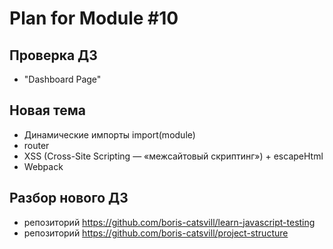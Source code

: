# Plan for Module #10

## Проверка ДЗ

* "Dashboard Page"

## Новая тема 

* Динамические импорты import(module)
* router 
* XSS (Cross-Site Scripting — «межсайтовый скриптинг») + escapeHtml
* Webpack

## Разбор нового ДЗ

* репозиторий https://github.com/boris-catsvill/learn-javascript-testing
* репозиторий https://github.com/boris-catsvill/project-structure

